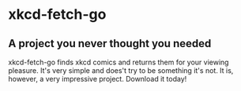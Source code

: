 # xkcd-fetch-go
## A project you never thought you needed

xkcd-fetch-go finds xkcd comics and returns them for your viewing pleasure. It's very simple and does't try to be something it's not.
It is, however, a very impressive project.
Download it today!
